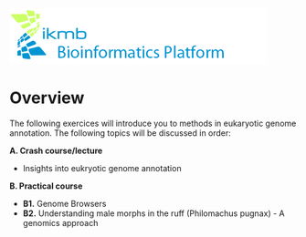 ![](images/ikmb_bfx_logo.png)
 
# Overview

The following exercices will introduce you to methods in eukaryotic genome annotation. The following topics will be discussed in order:

**A. Crash course/lecture**  
 * Insights into eukryotic genome annotation  


**B. Practical course**  
 * **B1.** Genome Browsers  
 * **B2.** Understanding male morphs in the ruff (Philomachus pugnax) - A genomics approach 
